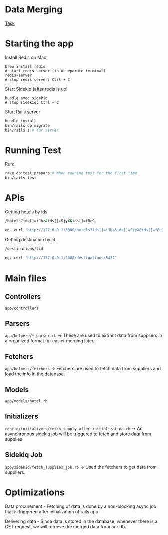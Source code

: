 # Data Merging

[Task](https://gist.github.com/melvrickgoh/e7266f09bc346e6624e3db5843f25637)


# Starting the app
Install Redis on Mac
```
brew install redis
# start redis server (in a separate terminal)
redis-server
# stop redis server: Ctrl + C
```

Start Sidekiq (after redis is up)
```
bundle exec sidekiq
# stop sidekiq: Ctrl + C
```

Start Rails server
```sh
bundle install
bin/rails db:migrate
bin/rails s # for server
```

# Running Test
Run:
```sh
rake db:test:prepare # When running test for the first time
bin/rails test
```

# APIs

Getting hotels by ids
```sh
/hotels?ids[]=iJhz&ids[]=SjyX&ids[]=f8c9

eg. curl 'http://127.0.0.1:3000/hotels?ids[]=iJhz&ids[]=SjyX&ids[]=f8c9'
```

Getting destination by id.
```sh
/destinations/:id

eg. curl 'http://127.0.0.1:3000/destinations/5432'
```

# Main files
## Controllers
`app/controllers`

## Parsers
`app/helpers/*_parser.rb` -> These are used to extract data from suppliers in a organized format for easier merging later.

## Fetchers
`app/helpers/fetchers` -> Fetchers are used to fetch data from suppliers and load the info in the database.

## Models
`app/models/hotel.rb`

## Initializers
`config/initializers/fetch_supply_after_initialization.rb` -> An asynchronous sidekiq job will be triggered to fetch and store data from supplies

## Sidekiq Job
`app/sidekiq/fetch_supplies_job.rb` -> Used the fetchers to get data from suppliers.

# Optimizations
Data procurement - Fetching of data is done by a non-blocking async job that is triggered after initialization of rails app.

Delivering data - Since data is stored in the database, whenever there is a GET request, we will retrieve the merged data from our db.